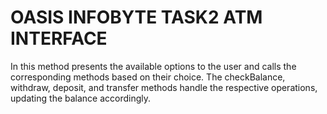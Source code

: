 # OASIS INFOBYTE TASK2 ATM INTERFACE
In this method presents the available options to the user and calls the corresponding methods based on their choice. The checkBalance, withdraw, deposit, and transfer methods handle the respective operations, updating the balance accordingly.
